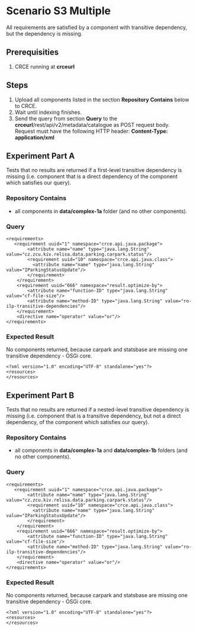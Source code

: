 # Scenario S3 Multiple

All requirements are satisfied by a component with transitive dependency, but the dependency is missing.

## Prerequisities

1. CRCE running at **crceurl**

## Steps

1. Upload all components listed in the section **Repository Contains** below to CRCE.
1. Wait until indexing finishes.
1. Send the query from section **Query** to the **crceurl**/rest/api/v2/metadata/catalogue as POST request body.  
   Request must have the following HTTP header: **Content-Type: application/xml** 

## Experiment Part A

Tests that no results are returned if a first-level transitive dependency is missing (i.e. component that is 
a direct dependency of the component which satisfies our query).

### Repository Contains

* all components in **data/complex-1a** folder (and no other components).

### Query

```
<requirements>
   <requirement uuid="1" namespace="crce.api.java.package">
        <attribute name="name" type="java.lang.String" value="cz.zcu.kiv.relisa.data.parking.carpark.status"/>
        <requirement uuid="10" namespace="crce.api.java.class">
          <attribute name="name" type="java.lang.String" value="IParkingStatusUpdate"/>         
        </requirement>     
    </requirement>
    <requirement uuid="666" namespace="result.optimize-by">
        <attribute name="function-ID" type="java.lang.String" value="cf-file-size"/>
        <attribute name="method-ID" type="java.lang.String" value="ro-ilp-transitive-dependencies"/>
    </requirement>
    <directive name="operator" value="or"/>
</requirements>
```

### Expected Result

No components returned, because carpark and statsbase are missing one transitive dependency - OSGi core.

```
<?xml version="1.0" encoding="UTF-8" standalone="yes"?>
<resources>
</resources>
```

## Experiment Part B

Tests that no results are returned if a nested-level transitive dependency is missing (i.e. component that is 
a transitive dependency, but not a direct dependency, of the component which satisfies our query).

### Repository Contains

* all components in **data/complex-1a** and **data/complex-1b** folders (and no other components).

### Query

```
<requirements>
   <requirement uuid="1" namespace="crce.api.java.package">
        <attribute name="name" type="java.lang.String" value="cz.zcu.kiv.relisa.data.parking.carpark.status"/>
        <requirement uuid="10" namespace="crce.api.java.class">
          <attribute name="name" type="java.lang.String" value="IParkingStatusUpdate"/>         
        </requirement>     
    </requirement>
    <requirement uuid="666" namespace="result.optimize-by">
        <attribute name="function-ID" type="java.lang.String" value="cf-file-size"/>
        <attribute name="method-ID" type="java.lang.String" value="ro-ilp-transitive-dependencies"/>
    </requirement>
    <directive name="operator" value="or"/>
</requirements>
```

### Expected Result

No components returned, because carpark and statsbase are missing one transitive dependency - OSGi core.

```
<?xml version="1.0" encoding="UTF-8" standalone="yes"?>
<resources>
</resources>
```